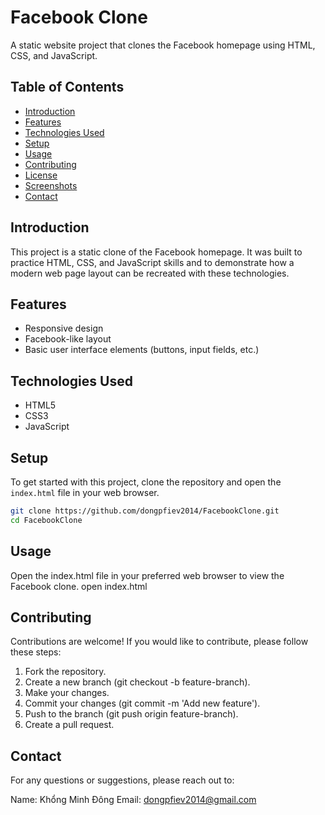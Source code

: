 # Facebook Clone

A static website project that clones the Facebook homepage using HTML, CSS, and JavaScript.

## Table of Contents

- [Introduction](#introduction)
- [Features](#features)
- [Technologies Used](#technologies-used)
- [Setup](#setup)
- [Usage](#usage)
- [Contributing](#contributing)
- [License](#license)
- [Screenshots](#screenshots)
- [Contact](#contact)

## Introduction

This project is a static clone of the Facebook homepage. It was built to practice HTML, CSS, and JavaScript skills and to demonstrate how a modern web page layout can be recreated with these technologies.

## Features

- Responsive design
- Facebook-like layout
- Basic user interface elements (buttons, input fields, etc.)

## Technologies Used

- HTML5
- CSS3
- JavaScript

## Setup

To get started with this project, clone the repository and open the `index.html` file in your web browser.

```sh
git clone https://github.com/dongpfiev2014/FacebookClone.git
cd FacebookClone
```

## Usage
Open the index.html file in your preferred web browser to view the Facebook clone.
open index.html

## Contributing
Contributions are welcome! If you would like to contribute, please follow these steps:

1. Fork the repository.
2. Create a new branch (git checkout -b feature-branch).
3. Make your changes.
4. Commit your changes (git commit -m 'Add new feature').
5. Push to the branch (git push origin feature-branch).
6. Create a pull request.

## Contact
For any questions or suggestions, please reach out to:

Name: Khổng Minh Đông
Email: dongpfiev2014@gmail.com
